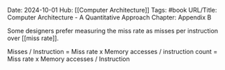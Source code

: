 Date: 2024-10-01
Hub: [[Computer Architecture]]
Tags: #book
URL/Title: Computer Architecture - A Quantitative Approach
Chapter: Appendix B

Some designers prefer measuring the miss rate as misses per instruction over [[miss rate]]. 

Misses / Instruction = Miss rate x Memory accesses / instruction count 
= Miss rate x Memory accesses / Instruction